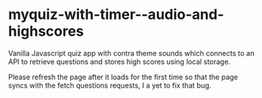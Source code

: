 # myquiz-with-timer--audio-and-highscores
Vanilla Javascript quiz app with contra theme sounds which connects to an API to retrieve questions and stores high scores using local storage. 


Please refresh the page after it loads for the first time so that the page syncs with the fetch questions requests, I a yet to fix that bug.

